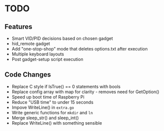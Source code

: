 # TODO

## Features
* Smart VID/PID decisions based on chosen gadget
* hid_remote gadget
* Add "one-stop-shop" mode that deletes options.txt after execution
* Multiple keyboard layouts
* Post gadget-setup script execution

## Code Changes
* Replace C style if IsTrue() == 0 statements with bools
* Replace config array with map for clarity - removes need for GetOption()
* Speed up boot time of Raspberry Pi
* Reduce "USB time" to under 15 seconds
* Impove WriteLine() in `extra.go`
* Write generic functions for `mkdir` and `ln`
* Merge sleep_str() and sleep_int()
* Replace WriteLine() with something sensible
